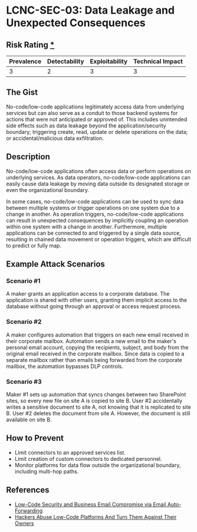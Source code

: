# LCNC-SEC-03: Data Leakage and Unexpected Consequences

## Risk Rating [*](https://owasp.org/www-project-top-ten/2017/Note_About_Risks)

| Prevalence | Detectability | Exploitability | Technical Impact |
| --- | --- | --- | --- |
| 3 | 2 | 3 | 3 |

## The Gist

No-code/low-code applications legitimately access data from underlying services but can also serve as a conduit to those backend systems for actions that were not anticipated or approved of. 
This includes unintended side effects such as data leakage beyond the application/security boundary; triggering create, read, update or delete operations on the data; or accidental/malicious data exfiltration.

## Description

No-code/low-code applications often access data or perform operations on underlying services.
As data operators, no-code/low-code applications can easily cause data leakage by moving data outside its designated storage or even the organizational boundary.

In some cases, no-code/low-code applications can be used to sync data between multiple systems or trigger operations on one system due to a change in another.
As operation triggers, no-code/low-code applications can result in unexpected consequences by implicitly coupling an operation within one system with a change in another.
Furthermore, multiple applications can be connected to and triggered by a single data source, resulting in chained data movement or operation triggers, which are difficult to predict or fully map.

## Example Attack Scenarios

### Scenario #1

A maker grants an application access to a corporate database.
The application is shared with other users, granting them implicit access to the database without going through an approval or access request process.

### Scenario #2

A maker configures automation that triggers on each new email received in their corporate mailbox.
Automation sends a new email to the maker's personal email account, copying the recipients, subject, and body from the original email received in the corporate mailbox.
Since data is copied to a separate mailbox rather than emails being forwarded from the corporate mailbox, the automation bypasses DLP controls.

### Scenario #3

Maker #1 sets up automation that syncs changes between two SharePoint sites, so every new file on site A is copied to site B.
User #2 accidentally writes a sensitive document to site A, not knowing that it is replicated to site B.
User #2 deletes the document from site A.
However, the document is still available on site B.

## How to Prevent

- Limit connectors to an approved services list.
- Limit creation of custom connectors to dedicated personnel.
- Monitor platforms for data flow outside the organizational boundary, including multi-hop paths.

## References

- [Low-Code Security and Business Email Compromise via Email Auto-Forwarding](https://www.zenity.io/blog/low-code-security-and-business-email-compromise-via-email-auto-forwarding/)
- [Hackers Abuse Low-Code Platforms And Turn Them Against Their Owners](https://www.zenity.io/blog/hackers-abuse-low-code-platforms-and-turn-them-against-their-owners/)
